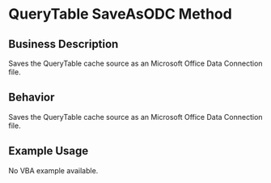 # QueryTable SaveAsODC Method

## Business Description
Saves the QueryTable cache source as an Microsoft Office Data Connection file.

## Behavior
Saves the QueryTable cache source as an Microsoft Office Data Connection file.

## Example Usage
No VBA example available.